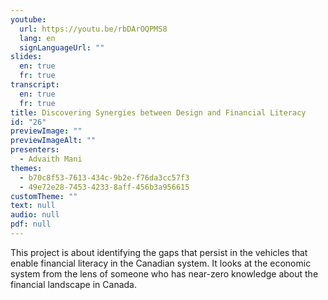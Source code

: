 ```yaml
---
youtube:
  url: https://youtu.be/rbDArOQPMS8
  lang: en
  signLanguageUrl: ""
slides:
  en: true
  fr: true
transcript:
  en: true
  fr: true
title: Discovering Synergies between Design and Financial Literacy
id: "26"
previewImage: ""
previewImageAlt: ""
presenters:
  - Advaith Mani
themes:
  - b70c8f53-7613-434c-9b2e-f76da3cc57f3
  - 49e72e28-7453-4233-8aff-456b3a956615
customTheme: ""
text: null
audio: null
pdf: null
---
```

This project is about identifying the gaps that persist in the vehicles that enable financial literacy in the Canadian system. It looks at the economic system from the lens of someone who has near-zero knowledge about the financial landscape in Canada.
